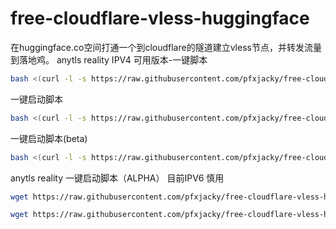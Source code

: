 # free-cloudflare-vless-huggingface
在huggingface.co空间打通一个到cloudflare的隧道建立vless节点，并转发流量到落地鸡。
anytls reality IPV4 可用版本-一键脚本

```bash
bash <(curl -l -s https://raw.githubusercontent.com/pfxjacky/free-cloudflare-vless-huggingface/refs/heads/main/anyreality_scr.sh)
```

一键启动脚本
```bash
bash <(curl -l -s https://raw.githubusercontent.com/pfxjacky/free-cloudflare-vless-huggingface/refs/heads/main/cf-huggingface.sh)
```


一键启动脚本(beta)
```bash
bash <(curl -l -s https://raw.githubusercontent.com/pfxjacky/free-cloudflare-vless-huggingface/refs/heads/main/feelfree-vless-huggingface.sh)

```

anytls reality 一键启动脚本（ALPHA） 目前IPV6 慎用

```bash
wget https://raw.githubusercontent.com/pfxjacky/free-cloudflare-vless-huggingface/refs/heads/main/anyreality_script.sh && chmod +x anyreality_script.sh && ./anyreality_script.sh

```


```bash
wget https://raw.githubusercontent.com/pfxjacky/free-cloudflare-vless-huggingface/refs/heads/main/anytls-fix.sh && chmod +x anytls-fix.sh && ./anytls-fix.sh


```

